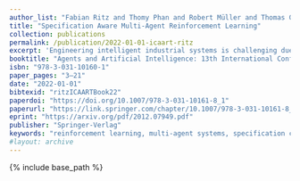 ```yaml
---
author_list: "Fabian Ritz and Thomy Phan and Robert Müller and Thomas Gabor and Andreas Sedlmeier and Marc Zeller and Jan Wieghardt and Reiner Schmid and Horst Sauer and Cornel Klein and Claudia Linnhoff-Popien"
title: "Specification Aware Multi-Agent Reinforcement Learning"
collection: publications
permalink: /publication/2022-01-01-icaart-ritz
excerpt: 'Engineering intelligent industrial systems is challenging due to high complexity and uncertainty with respect to domain dynamics and multiple agents. If industrial systems act autonomously, their choices and results must be within specified bounds to satisfy these requirements. Reinforcement learning (RL) is promising to find solutions that outperform known or handcrafted heuristics. However in industrial scenarios, it also is crucial to prevent RL from inducing potentially undesired or even dangerous behavior. This paper considers specification alignment in industrial scenarios with multi-agent reinforcement learning (MARL). We propose to embed functional and non-functional requirements into the reward function, enabling the agents to learn to align with the specification. We evaluate our approach in a smart factory simulation representing an industrial lot-size-one production facility, where we train up to eight agents using DQN, VDN, and QMIX. Our results show that the proposed approach enables agents to satisfy a given set of requirements.'
booktitle: "Agents and Artificial Intelligence: 13th International Conference (ICAART 2021), Revised Selected Papers"
isbn: "978-3-031-10160-1"
paper_pages: "3–21"
date: "2022-01-01"
bibtexid: "ritzICAARTBook22"
paperdoi: "https://doi.org/10.1007/978-3-031-10161-8_1"
paperurl: "https://link.springer.com/chapter/10.1007/978-3-031-10161-8_1"
eprint: "https://arxiv.org/pdf/2012.07949.pdf"
publisher: "Springer-Verlag"
keywords: "reinforcement learning, multi-agent systems, specification compliance, AI safety"
#layout: archive
---
```


{% include base_path %}

